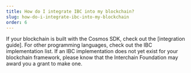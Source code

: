 ```yaml
---
title: How do I integrate IBC into my blockchain?
slug: how-do-i-integrate-ibc-into-my-blockchain
order: 6
---
```

If your blockchain is built with the Cosmos SDK, check out the [integration guide]. For other programming languages, check out the IBC implementation list. If an IBC implementation does not yet exist for your blockchain framework, please know that the Interchain Foundation may award you a grant to make one.
